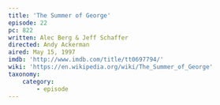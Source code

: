 ```yaml
---
title: 'The Summer of George'
episode: 22
pc: 822
written: Alec Berg & Jeff Schaffer
directed: Andy Ackerman
aired: May 15, 1997
imdb: 'http://www.imdb.com/title/tt0697794/'
wiki: 'https://en.wikipedia.org/wiki/The_Summer_of_George'
taxonomy:
    category:
        - episode
---
```

